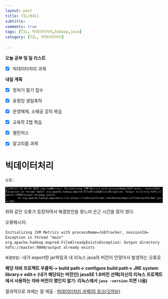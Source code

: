 ```yaml
---
layout: post
title: TIL/0411
subtitle: 
comments: true
tags: [TIL, 빅데이터처리,hadoop,java]
category: [TIL, 빅데이터처리]

---
```

**오늘 공부 및  일 리스트**

 - [x] 빅데이터처리 과제
 
**내일 계획**
 - [x] 정처기 필기 접수 
 - [x] 유정잉 생일축하
 - [x] 운영체제, 소웨공 강의 복습
 - [x] 교육학 2챕 복습
 - [x] 챌린저스
 - [x] 알고리즘 과제


# 빅데이터처리
`오류:` 

![오류상황](https://raw.githubusercontent.com/s2uyeoii/s2uyeoii.github.io/master/_posts/%EC%98%A4%EB%A5%98%EC%83%81%ED%99%A9.png)

위와 같은 오류가 등장하여서 해결방안을 찾느라 은근 시간을 많이 썼다. 

오류메시지:

    Initializing JVM Metrics with processName=JobTracker, sessionId= Exception in thread "main" org.apache.hadoop.mapred.FileAlreadyExistsException: Output directory hdfs://master:9000/output already exists

`해결방법:` 내가 export한 jar파일과 내 리눅스 java의 버전이 안맞아서 발생하는 오류로 

**해당 자바 프로젝트 우클릭-> build path-> configure build path-> JRE system library-> edit-> (내가 해당되는 버전인) javaSE 1.8버전 선택(자신의 리눅스 프로젝트에서 사용하는 자바 버전이 몇인지 알기: 리눅스에서 `java -version` 치면 나옴)**

결과적으로 과제는 잘 제출 : [빅데이터처리 과제05 링크(깃허브)](https://github.com/s2uyeoii/s2uyeoii.github.io/blob/master/_posts/BP_practice_05_%EB%82%B4%EA%BA%BC.pdf)

